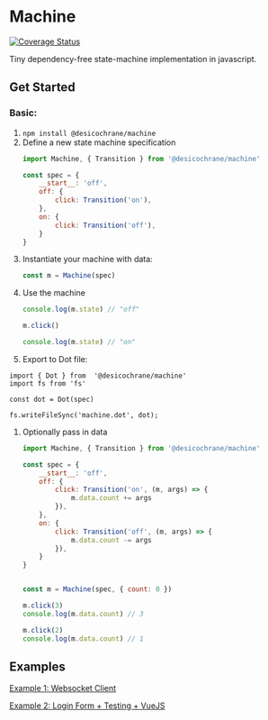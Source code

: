# Machine

[![Coverage Status](https://coveralls.io/repos/github/desicochrane/machine/badge.svg?branch=master&q=1)](https://coveralls.io/github/desicochrane/machine?branch=master)

Tiny dependency-free state-machine implementation in javascript.

## Get Started

### Basic:
1. `npm install @desicochrane/machine`
1. Define a new state machine specification
    ```js
    import Machine, { Transition } from '@desicochrane/machine'

    const spec = {
        __start__: 'off',
        off: {
            click: Transition('on'),
        },
        on: {
            click: Transition('off'),
        }
    }
    ```
1. Instantiate your machine with data:
    ```js
    const m = Machine(spec)
    ```
1. Use the machine
   ```js
   console.log(m.state) // "off"
   
   m.click()
   
   console.log(m.state) // "on"
   ```
1. Export to Dot file:
```
import { Dot } from  '@desicochrane/machine'
import fs from 'fs'

const dot = Dot(spec)

fs.writeFileSync('machine.dot', dot);
```
1. Optionally pass in data
    ```js
    import Machine, { Transition } from '@desicochrane/machine'

    const spec = {
        __start__: 'off',
        off: {
            click: Transition('on', (m, args) => {
                m.data.count += args
            }),
        },
        on: {
            click: Transition('off', (m, args) => {
                m.data.count -= args
            }),
        }
    }
    
    
    const m = Machine(spec, { count: 0 })
    
    m.click(3)
    console.log(m.data.count) // 3
    
    m.click(2)
    console.log(m.data.count) // 1
    ```

## Examples

[Example 1: Websocket Client](EXAMPLES.md#example1)

[Example 2: Login Form + Testing + VueJS](EXAMPLES.md#example2)
